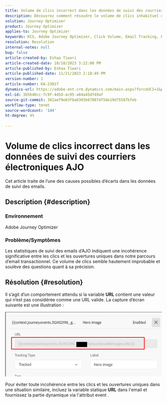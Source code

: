 ```yaml
---
title: Volume de clics incorrect dans les données de suivi des courriers électroniques AJO
description: Découvrez comment résoudre le volume de clics inhabituel dans les données de suivi des courriers électroniques.
solution: Journey Optimizer
product: Journey Optimizer
applies-to: Journey Optimizer
keywords: KCS, Adobe Journey Optimizer, Click Volume, Email Tracking, Parcours d’email transactionnel
resolution: Resolution
internal-notes: null
bug: false
article-created-by: Eshaa Tiwari
article-created-date: 10/18/2023 3:22:08 PM
article-published-by: Eshaa Tiwari
article-published-date: 11/21/2023 2:18:49 PM
version-number: 1
article-number: KA-23027
dynamics-url: https://adobe-ent.crm.dynamics.com/main.aspx?forceUCI=1&pagetype=entityrecord&etn=knowledgearticle&id=93b72d14-ca6d-ee11-8df0-6045bd006a22
exl-id: 3b5640cc-fc9f-445d-ac95-a84a45df49af
source-git-commit: 362aef9e63f8a0303b670074f58e19d75587bfeb
workflow-type: tm+mt
source-wordcount: '144'
ht-degree: 4%

---
```


# Volume de clics incorrect dans les données de suivi des courriers électroniques AJO


Cet article traite de l’une des causes possibles d’écarts dans les données de suivi des emails.

## Description {#description}


### Environnement

Adobe Journey Optimizer

### Problème/Symptômes

Les statistiques de suivi des emails d’AJO indiquent une incohérence significative entre les clics et les ouvertures uniques dans notre parcours d’email transactionnel. Ce volume de clics semble hautement improbable et soulève des questions quant à sa précision.


## Résolution {#resolution}


Il s’agit d’un comportement attendu si la variable <b>URL</b> contient une valeur qui n’est pas considérée comme une URL valide. La capture d’écran suivante est une illustration :

![](assets/4f440bc7-aa84-ee11-8179-6045bd006149.png)

Pour éviter toute incohérence entre les clics et les ouvertures uniques dans une situation similaire, incluez la variable statique <b>URL</b> dans l&#39;email et fournissez la partie dynamique via l&#39;attribut event .
